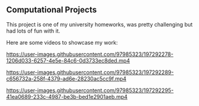 ## Computational Projects

This project is one of my university homeworks, was pretty challenging but had lots of fun with it.

Here are some videos to showcase my work:



https://user-images.githubusercontent.com/97985323/197292278-1206d033-6257-4e5e-84c6-0d3733ec8ded.mp4



https://user-images.githubusercontent.com/97985323/197292289-c656732a-258f-4379-ad6e-28230ac5cc9f.mp4



https://user-images.githubusercontent.com/97985323/197292295-41ea0689-233c-4987-be3b-bed1e2901aeb.mp4

